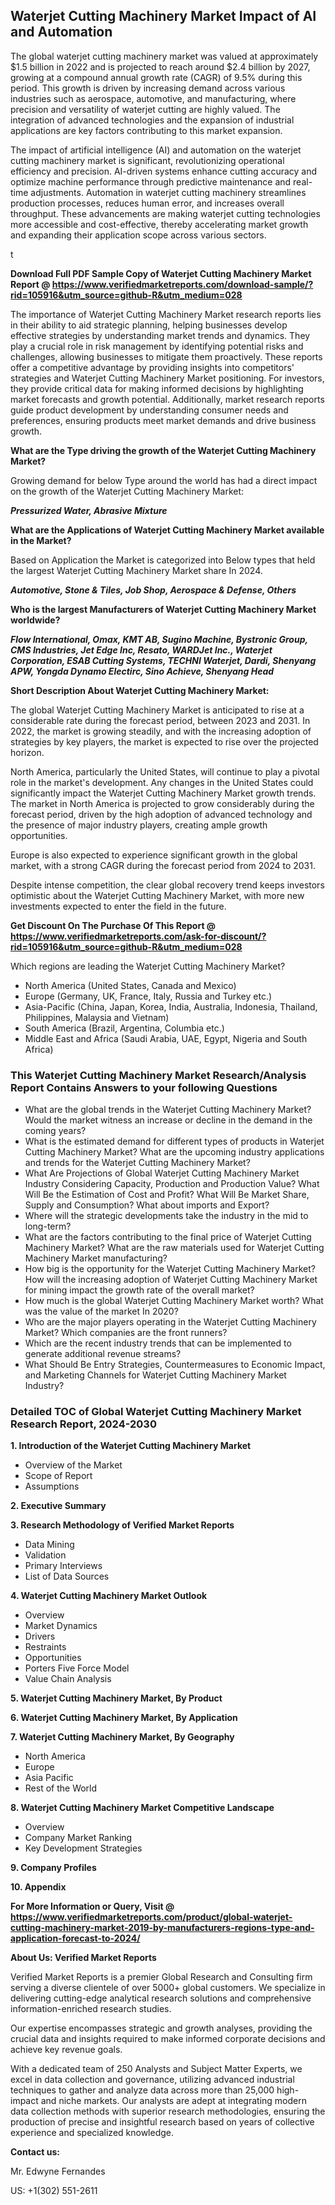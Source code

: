 <h2>Waterjet Cutting Machinery Market Impact of AI and Automation</h2><p>The global waterjet cutting machinery market was valued at approximately $1.5 billion in 2022 and is projected to reach around $2.4 billion by 2027, growing at a compound annual growth rate (CAGR) of 9.5% during this period. This growth is driven by increasing demand across various industries such as aerospace, automotive, and manufacturing, where precision and versatility of waterjet cutting are highly valued. The integration of advanced technologies and the expansion of industrial applications are key factors contributing to this market expansion.</p><p>The impact of artificial intelligence (AI) and automation on the waterjet cutting machinery market is significant, revolutionizing operational efficiency and precision. AI-driven systems enhance cutting accuracy and optimize machine performance through predictive maintenance and real-time adjustments. Automation in waterjet cutting machinery streamlines production processes, reduces human error, and increases overall throughput. These advancements are making waterjet cutting technologies more accessible and cost-effective, thereby accelerating market growth and expanding their application scope across various sectors.</p>t</p><p id="" class=""><strong>Download Full PDF Sample Copy of Waterjet Cutting Machinery Market Report @ <a href="https://www.verifiedmarketreports.com/download-sample/?rid=105916&utm_source=github-R&utm_medium=028" target="_blank">https://www.verifiedmarketreports.com/download-sample/?rid=105916&utm_source=github-R&utm_medium=028</a></strong></p><p>The importance of&nbsp;Waterjet Cutting Machinery Market research reports lies in their ability to aid strategic planning, helping businesses develop effective strategies by understanding market trends and dynamics. They play a crucial role in risk management by identifying potential risks and challenges, allowing businesses to mitigate them proactively. These reports offer a competitive advantage by providing insights into competitors' strategies and Waterjet Cutting Machinery Market positioning. For investors, they provide critical data for making informed decisions by highlighting market forecasts and growth potential. Additionally, market research reports guide product development by understanding consumer needs and preferences, ensuring products meet market demands and drive business growth.</p><p><strong>What are the&nbsp;Type driving the growth of the Waterjet Cutting Machinery Market?</strong></p><p id="" class="">Growing demand for below Type around the world has had a direct impact on the growth of the Waterjet Cutting Machinery Market:</p><em><strong>Pressurized Water, Abrasive Mixture</strong></em></p><strong>What are the&nbsp;Applications&nbsp;of Waterjet Cutting Machinery Market available in the Market?</strong></p><p id="" class="">Based on Application the Market is categorized into Below types that held the largest Waterjet Cutting Machinery Market share In 2024.</p><em><strong>Automotive, Stone & Tiles, Job Shop, Aerospace & Defense, Others</strong></em></p><strong>Who is the largest Manufacturers of Waterjet Cutting Machinery Market worldwide?</strong></p><p><em><strong>Flow International, Omax, KMT AB, Sugino Machine, Bystronic Group, CMS Industries, Jet Edge Inc, Resato, WARDJet Inc., Waterjet Corporation, ESAB Cutting Systems, TECHNI Waterjet, Dardi, Shenyang APW, Yongda Dynamo Electirc, Sino Achieve, Shenyang Head</strong></em></p><p id="" class=""><strong>Short Description About Waterjet Cutting Machinery Market:</strong></p><p>The global Waterjet Cutting Machinery Market is anticipated to rise at a considerable rate during the forecast period, between 2023 and 2031. In 2022, the market is growing steadily, and with the increasing adoption of strategies by key players, the market is expected to rise over the projected horizon.</p><p>North America, particularly the United States, will continue to play a pivotal role in the market's development. Any changes in the United States could significantly impact the Waterjet Cutting Machinery Market growth trends. The market in North America is projected to grow considerably during the forecast period, driven by the high adoption of advanced technology and the presence of major industry players, creating ample growth opportunities.</p><p>Europe is also expected to experience significant growth in the global market, with a strong CAGR during the forecast period from 2024 to 2031.</p><p>Despite intense competition, the clear global recovery trend keeps investors optimistic about the Waterjet Cutting Machinery Market, with more new investments expected to enter the field in the future.</p><p id="" class=""><strong>Get Discount On The Purchase Of This Report @ <a href="https://www.verifiedmarketreports.com/ask-for-discount/?rid=105916&utm_source=github-R&utm_medium=028" target="_blank">https://www.verifiedmarketreports.com/ask-for-discount/?rid=105916&utm_source=github-R&utm_medium=028</a></strong></p>Which regions are leading the Waterjet Cutting Machinery Market?</p><ul><li>North America (United States, Canada and Mexico)</li><li>Europe (Germany, UK, France, Italy, Russia and Turkey etc.)</li><li>Asia-Pacific (China, Japan, Korea, India, Australia, Indonesia, Thailand, Philippines, Malaysia and Vietnam)</li><li>South America (Brazil, Argentina, Columbia etc.)</li><li>Middle East and Africa (Saudi Arabia, UAE, Egypt, Nigeria and South Africa)</li></ul><h3 id="" class="">This Waterjet Cutting Machinery Market Research/Analysis Report Contains Answers to your following Questions</h3><ul><li>What are the global trends in the Waterjet Cutting Machinery Market? Would the market witness an increase or decline in the demand in the coming years?</li><li>What is the estimated demand for different types of products in Waterjet Cutting Machinery Market? What are the upcoming industry applications and trends for the Waterjet Cutting Machinery Market?</li><li>What Are Projections of Global Waterjet Cutting Machinery Market Industry Considering Capacity, Production and Production Value? What Will Be the Estimation of Cost and Profit? What Will Be Market Share, Supply and Consumption? What about imports and Export?</li><li>Where will the strategic developments take the industry in the mid to long-term?</li><li>What are the factors contributing to the final price of Waterjet Cutting Machinery Market? What are the raw materials used for Waterjet Cutting Machinery Market manufacturing?</li><li>How big is the opportunity for the Waterjet Cutting Machinery Market? How will the increasing adoption of Waterjet Cutting Machinery Market for mining impact the growth rate of the overall market?</li><li>How much is the global Waterjet Cutting Machinery Market worth? What was the value of the market In 2020?</li><li>Who are the major players operating in the Waterjet Cutting Machinery Market? Which companies are the front runners?</li><li>Which are the recent industry trends that can be implemented to generate additional revenue streams?</li><li>What Should Be Entry Strategies, Countermeasures to Economic Impact, and Marketing Channels for Waterjet Cutting Machinery Market Industry?</li></ul><h3 id="" class="">Detailed TOC of Global Waterjet Cutting Machinery Market Research Report, 2024-2030</h3><p id="" class=""><strong>1. Introduction of the Waterjet Cutting Machinery Market</strong></p><ul><li>Overview of the Market</li><li>Scope of Report</li><li>Assumptions</li></ul><p id="" class=""><strong>2. Executive Summary</strong></p><p id="" class=""><strong>3. Research Methodology of Verified Market Reports</strong></p><ul><li>Data Mining</li><li>Validation</li><li>Primary Interviews</li><li>List of Data Sources</li></ul><p id="" class=""><strong>4. Waterjet Cutting Machinery Market Outlook</strong></p><ul><li>Overview</li><li>Market Dynamics</li><li>Drivers</li><li>Restraints</li><li>Opportunities</li><li>Porters Five Force Model</li><li>Value Chain Analysis</li></ul><p id="" class=""><strong>5. Waterjet Cutting Machinery Market, By Product</strong></p><p id="" class=""><strong>6. Waterjet Cutting Machinery Market, By Application</strong></p><p id="" class=""><strong>7. Waterjet Cutting Machinery Market, By Geography</strong></p><ul><li>North America</li><li>Europe</li><li>Asia Pacific</li><li>Rest of the World</li></ul><p id="" class=""><strong>8. Waterjet Cutting Machinery Market Competitive Landscape</strong></p><ul><li>Overview</li><li>Company Market Ranking</li><li>Key Development Strategies</li></ul><p id="" class=""><strong>9. Company Profiles</strong></p><p id="" class=""><strong>10. Appendix</strong></p><p id="" class=""><strong>For More Information or Query, Visit @ <a href="https://www.verifiedmarketreports.com/product/global-waterjet-cutting-machinery-market-2019-by-manufacturers-regions-type-and-application-forecast-to-2024/" target="_blank">https://www.verifiedmarketreports.com/product/global-waterjet-cutting-machinery-market-2019-by-manufacturers-regions-type-and-application-forecast-to-2024/</a></strong></p><p id="" class=""><strong>About Us: Verified Market Reports</strong></p><p id="" class="">Verified Market Reports is a premier Global Research and Consulting firm serving a diverse clientele of over 5000+ global customers. We specialize in delivering cutting-edge analytical research solutions and comprehensive information-enriched research studies.</p><p id="" class="">Our expertise encompasses strategic and growth analyses, providing the crucial data and insights required to make informed corporate decisions and achieve key revenue goals.</p><p id="" class="">With a dedicated team of 250 Analysts and Subject Matter Experts, we excel in data collection and governance, utilizing advanced industrial techniques to gather and analyze data across more than 25,000 high-impact and niche markets. Our analysts are adept at integrating modern data collection methods with superior research methodologies, ensuring the production of precise and insightful research based on years of collective experience and specialized knowledge.</p><p id="" class=""><strong>Contact us:</strong></p><p id="" class="">Mr. Edwyne Fernandes</p><p id="" class="">US: +1(302) 551-2611</p>